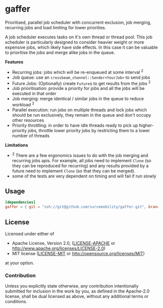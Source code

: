 # gaffer

Prioritised, parallel job scheduler with concurrent exclusion, job merging, recurring jobs and load limiting for lower priorities.

A job scheduler executes tasks on it's own thread or thread pool. This job scheduler is particularly designed to consider heavier weight or more expensive jobs, which likely have side effects. In this case it can be valuable to prioritise the jobs and merge alike jobs in the queue.

__Features__

* Recurring jobs: jobs which will be re-enqueued at some interval <sup>2</sup>
* Job queue: use an `crossbeam_channel::Sender<YourJob>` to send jobs
* Future Jobs: (Optionally) create `Future`s to get results from the jobs <sup>2</sup>
* Job prioritisation: provide a priority for jobs and all the jobs will be executed in that order
* Job merging: merge identical / similar jobs in the queue to reduce workload <sup>2</sup>
* Parallel execution: run jobs on multiple threads and lock jobs which should be run exclusively, they remain in the queue and don't occupy other resources
* Priority throttling: in order to have idle threads ready to pick up higher-priority jobs, throttle lower priority jobs by restricting them to a lower number of threads

__Limitations__

* <sup>2</sup> There are a few ergonomics issues to do with the job merging and recurring jobs apis. For example, all jobs need to implement `Clone` (so they can be reproduced for recurring) and any results provided by a future need to implement `Clone` (so that they can be merged).
* some of the tests are very dependent on timing and will fail if run slowly

## Usage

```toml
[dependencies]
gaffer = { git = "ssh://git@github.com/survemobility/gaffer.git", branch = "pr-1" }
```

## License

Licensed under either of

 * Apache License, Version 2.0, ([LICENSE-APACHE](LICENSE-APACHE) or http://www.apache.org/licenses/LICENSE-2.0)
 * MIT license ([LICENSE-MIT](LICENSE-MIT) or http://opensource.org/licenses/MIT)

at your option.

### Contribution

Unless you explicitly state otherwise, any contribution intentionally submitted
for inclusion in the work by you, as defined in the Apache-2.0 license, shall be dual licensed as above, without any
additional terms or conditions.

